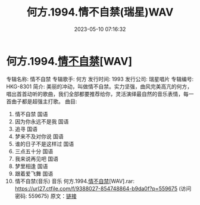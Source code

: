 ﻿---
title: 何方.1994.情不自禁(瑞星)WAV
date: 2023-05-10 07:16:32
categories: WAV车载音乐、镜像
tags: 华语中文
---
# 何方.1994.[情不自禁](瑞星)[WAV]

专辑名称: 情不自禁
专辑歌手: 何方
发行时间: 1993
发行公司: 瑞星唱片
专辑编号: HKG-8301
简介:
美丽的冲动，叫做情不自禁。实力坚强，曲风完美高亢的何方，唱出首首动听的歌曲，我们全部都要推荐给你，灵活演绎最自然的音乐表情，每一首曲子都是超强主打歌。
曲目:
1. 情不自禁 国语
2. 因为你永远不是我 国语
3. 追寻 国语
4. 梦来不及对你说 国语
5. 谁的日子不是这样过 国语
6. 三点五十分 国语
7. 我来说再见吧 国语
8. 梦里相逢 国语
9. 跟着爱飞舞 国语
10. 情不自禁(音乐) 音乐
何方.1994.[情不自禁](瑞星)[WAV].rar: https://url27.ctfile.com/f/9388027-854748864-b9da0f?p=559675
(访问密码: 559675)
原文：[链接](https://blog.sina.com.cn/s/blog_1647c7e76010311ta.html)